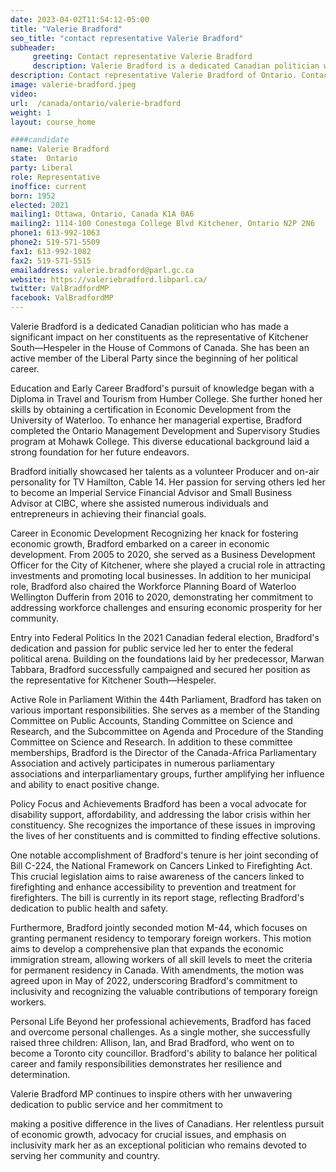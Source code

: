 ```yaml
---
date: 2023-04-02T11:54:12-05:00
title: "Valerie Bradford"
seo_title: "contact representative Valerie Bradford"
subheader:
     greeting: Contact representative Valerie Bradford
     description: Valerie Bradford is a dedicated Canadian politician who has made a significant impact on her constituents as the representative of Kitchener South—Hespeler in the House of Commons of Canada.
description: Contact representative Valerie Bradford of Ontario. Contact information for Valerie Bradford includes email address, phone number, and mailing address.
image: valerie-bradford.jpeg
video:
url:  /canada/ontario/valerie-bradford
weight: 1
layout: course_home

####candidate
name: Valerie Bradford
state:	Ontario
party: Liberal
role: Representative
inoffice: current
born: 1952
elected: 2021
mailing1: Ottawa, Ontario, Canada K1A 0A6
mailing2: 1114-100 Conestoga College Blvd Kitchener, Ontario N2P 2N6
phone1: 613-992-1063
phone2: 519-571-5509
fax1: 613-992-1082
fax2: 519-571-5515
emailaddress: valerie.bradford@parl.gc.ca
website: https://valeriebradford.libparl.ca/
twitter: ValBradfordMP
facebook: ValBradfordMP
---
```


Valerie Bradford is a dedicated Canadian politician who has made a significant impact on her constituents as the representative of Kitchener South—Hespeler in the House of Commons of Canada. She has been an active member of the Liberal Party since the beginning of her political career.

Education and Early Career
Bradford's pursuit of knowledge began with a Diploma in Travel and Tourism from Humber College. She further honed her skills by obtaining a certification in Economic Development from the University of Waterloo. To enhance her managerial expertise, Bradford completed the Ontario Management Development and Supervisory Studies program at Mohawk College. This diverse educational background laid a strong foundation for her future endeavors.

Bradford initially showcased her talents as a volunteer Producer and on-air personality for TV Hamilton, Cable 14. Her passion for serving others led her to become an Imperial Service Financial Advisor and Small Business Advisor at CIBC, where she assisted numerous individuals and entrepreneurs in achieving their financial goals.

Career in Economic Development
Recognizing her knack for fostering economic growth, Bradford embarked on a career in economic development. From 2005 to 2020, she served as a Business Development Officer for the City of Kitchener, where she played a crucial role in attracting investments and promoting local businesses. In addition to her municipal role, Bradford also chaired the Workforce Planning Board of Waterloo Wellington Dufferin from 2016 to 2020, demonstrating her commitment to addressing workforce challenges and ensuring economic prosperity for her community.

Entry into Federal Politics
In the 2021 Canadian federal election, Bradford's dedication and passion for public service led her to enter the federal political arena. Building on the foundations laid by her predecessor, Marwan Tabbara, Bradford successfully campaigned and secured her position as the representative for Kitchener South—Hespeler.

Active Role in Parliament
Within the 44th Parliament, Bradford has taken on various important responsibilities. She serves as a member of the Standing Committee on Public Accounts, Standing Committee on Science and Research, and the Subcommittee on Agenda and Procedure of the Standing Committee on Science and Research. In addition to these committee memberships, Bradford is the Director of the Canada-Africa Parliamentary Association and actively participates in numerous parliamentary associations and interparliamentary groups, further amplifying her influence and ability to enact positive change.

Policy Focus and Achievements
Bradford has been a vocal advocate for disability support, affordability, and addressing the labor crisis within her constituency. She recognizes the importance of these issues in improving the lives of her constituents and is committed to finding effective solutions.

One notable accomplishment of Bradford's tenure is her joint seconding of Bill C-224, the National Framework on Cancers Linked to Firefighting Act. This crucial legislation aims to raise awareness of the cancers linked to firefighting and enhance accessibility to prevention and treatment for firefighters. The bill is currently in its report stage, reflecting Bradford's dedication to public health and safety.

Furthermore, Bradford jointly seconded motion M-44, which focuses on granting permanent residency to temporary foreign workers. This motion aims to develop a comprehensive plan that expands the economic immigration stream, allowing workers of all skill levels to meet the criteria for permanent residency in Canada. With amendments, the motion was agreed upon in May of 2022, underscoring Bradford's commitment to inclusivity and recognizing the valuable contributions of temporary foreign workers.

Personal Life
Beyond her professional achievements, Bradford has faced and overcome personal challenges. As a single mother, she successfully raised three children: Allison, Ian, and Brad Bradford, who went on to become a Toronto city councillor. Bradford's ability to balance her political career and family responsibilities demonstrates her resilience and determination.

Valerie Bradford MP continues to inspire others with her unwavering dedication to public service and her commitment to

 making a positive difference in the lives of Canadians. Her relentless pursuit of economic growth, advocacy for crucial issues, and emphasis on inclusivity mark her as an exceptional politician who remains devoted to serving her community and country.
